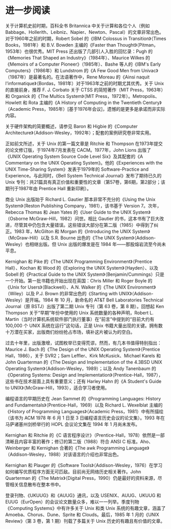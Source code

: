 # 进一步阅读

关于计算机史前时期，百科全书 Britannica 中关于计算和各位个人（例如 Babbage、Hollerith、Leibniz、Napier、Newton、Pascal）的文章非常出色。对于1960年之前的时期，Robert Sobel 的《IBM Colossus in Transition》（Times Books，1981年）和 B.V. Bowden 主编的《Faster than Thought》（Pitman，1953年）也很优秀。MIT Press 还出版了几部引人入胜的回忆录：Pugh 的《Memories That Shaped an Industry》（1984年）、Maurice Wilkes 的《Memoirs of a Computer Pioneer》（1985年）、Bashe 等人的《IBM's Early Computers》（1986年）和 Lundstrom 的《A Few Good Men from Univac》（1987年）是最著名的。在法语著作中，Rene Moreau 的《Ainsi naquit l'informatique》（Bordas，1981年）对于1963年之前的时期尤其优秀。关于 Unix 的直接前身，推荐 F. J. Corbato 关于 CTSS 的简短著作（MIT Press，1963年）和 Organick 的《The Multics System》（MIT Press，1972年）。Metropolis、Howlett 和 Rota 主编的《A History of Computing in the Twentieth Century》（Academic Press，1985年）\[基于1976年会议]，遗憾的是更多是承诺而非实际内容。

关于硬件架构的简要概述，请参见 Baron 和 Higbie 的《Computer Architecture》（Addison-Wesley，1992年）；配套的案例研究卷非常实用。

正如前文所述，关于 Unix 的第一篇文章是 Ritchie 和 Thompson 在1973年提交的论文修订版，于1974年7月发表在 CACM。1977年，John Lions 出版了《UNIX Operating System Source Code Level Six》及其配套的《A Commentary on the UNIX Operating System》。他的《Experiences with the UNIX Time-Sharing System》发表于1979年的 Software-Practice and Experience。与此同时，《Bell System Technical Journal》发布了期待已久的 Unix 专刊：共21篇具有真正价值和重要性的文章（第57卷，第6期，第2部分；该期刊于1987年由 Prentice Hall 重新印刷）。

商业 Unix 出版始于 Richard L. Gautier 那本非常不充分的《Using the Unix System》（Reston Publishing Company，1981），该书基于 Version 7。次年，Rebecca Thomas 和 Jean Yates 的《User Guide to the UNIX System》（Osborne McGraw-Hill，1982）问世。相比 Gautier 的书，这本书有了巨大改进，尽管其中仍包含大量错误。这些错误大部分在第二版（1985）中得到了纠正。1983 年，McGilton 和 Morgan 的《Introducing the UNIX System》（McGraw-Hill）以及 S.R. Bourne 出色的《The UNIX System》（Addison-Wesley）也相继出版。但 Unix 出版的爆发是在 1984 年——那股熔岩流至今尚未平息。

Kernighan 和 Pike 的《The UNIX Programming Environment》（Prentice Hall）、Kochan 和 Wood 的《Exploring the UNIX System》（Hayden）、以及 Sobell 的《Practical Guide to the UNIX System》（Benjamin/Cummings）只是一个开始。第一批书籍也开始出现在英国：Chris Miller 和 Roger Boyle 的《Unix for Users》（Blackwell）、A.N. Walker 的《The UNIX Environment》（Wiley）以及 P.J. Brown 的非常出色的《Starting with UNIX》（Addison-Wesley）是开端。1984 年 10 月，新命名的 AT\&T Bell Laboratories Technical Journal（原 BSTJ）出版了第二期 Unix 专刊（第 63 卷，第 8 期）。回想起 Ken Thompson 关于“早期”年份中使用的 Unix 系统数量的各种声明，Robert L. Martin（当时计算机系统软件部门执行董事）在“前言”中提到的“目前大约有 100,000 个 UNIX 系统在运行”这句话，正是 Unix 书籍大量出现的关键。拥有数十万潜在买家，出版商们纷纷抢占市场，填补这片被认为的空白。

过去十年里，出版激增，试图枚举已变得荒谬。然而，有几本书值得特别指出：Maurice J. Bach 的《The Design of the UNIX Operating System》（Prentice Hall，1986），关于 SVR2；Sam Leffler、Kirk McKusick、Michael Karels 和 John Quarterman 的《The Design and Implementation of the 4.3BSD UNIX Operating System》（Addison-Wesley，1989）；以及 Andy Tanenbaum 的《Operating Systems: Design and Implementation》（Prentice-Hall，1987），这些书在技术层面上具有重要意义；还有 Harley Hahn 的《A Student's Guide to UNIX》（McGraw-Hill，1993），适合学习者使用。

编程语言的早期历史在 Jean Sammet 的《Programming Languages: History and Fundamentals》（Prentice-Hall，1969）以及 Richard L. Wexelblat 主编的《History of Programming Languages》（Academic Press，1981）中有所描绘（该书为 ACM 1978 年 6 月 1 日至 3 日编程语言历史会议的论文集）。1993 年在马萨诸塞州剑桥举行的 HOPL 会议论文集在 1994 年 1 月尚未发布。

Kernighan 和 Ritchie 的《C 语言程序设计》（Prentice-Hall，1978）依然是一部清晰且内容丰富的著作；修订的第二版（1988）符合 ANSI C 标准。Aho、Weinberger 和 Kernighan 合著的《The awk Programming Language》（Addison-Wesley，1988）对该语言的介绍也非常出色。

Kernighan 和 Plauger 的《Software Tools》（Addison-Wesley，1976）在学习如何编写优质程序方面无可匹敌。目前尚无网络历史相关著作。John Quarterman 的《The Matrix》（Digital Press，1990）仍是最好的资料来源，尽管相关信息散布在整本书中。

登录刊物、《UKUUG》和《AUUG》通讯，以及 USENIX、AUUG、UKUUG 和 EUUG（EurOpen）的会议论文数量众多，难以一一列举。季度刊物《Computing Systems》中有许多关于 Unix 和类 Unix 系统的有趣文章，涵盖了 Amoeba、Chorus、Dune、Sprite 和 Clouds。最后，1985 年 1 月的《UNIX Review》（第 3 卷，第 1 期）刊载了多篇关于 Unix 历史的有趣且有价值的文章。

